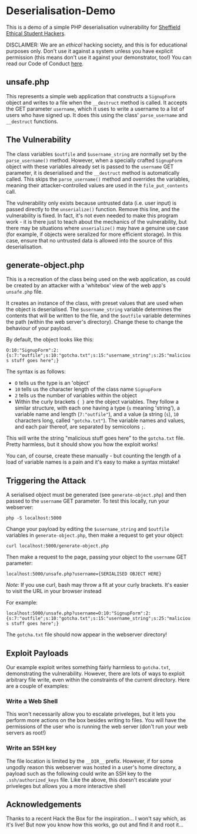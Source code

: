 # Deserialisation-Demo

This is a demo of a simple PHP deserialisation vulnerability for [Sheffield Ethical Student Hackers](https://shefesh.com).

DISCLAIMER: We are an *ethical* hacking society, and this is for educational purposes only. Don't use it against a system unless you have explicit permission (this means don't use it against your demonstrator, too!) You can read our Code of Conduct [here](https://shefesh.com/downloads/SESH%20Code%20of%20Conduct.pdf).

## unsafe.php

This represents a simple web application that constructs a `SignupForm` object and writes to a file when the `__destruct` method is called. It accepts the GET parameter `username`, which it uses to write a username to a list of users who have signed up. It does this using the class' `parse_username` and `__destruct` functions.

## The Vulnerability

The class variables `$outfile` and `$username_string` are normally set by the `parse_username()` method. However, when a specially crafted `SignupForm` object with these variables already set is passed to the `username` GET parameter, it is deserialised and the `__destruct` method is automatically called. This skips the `parse_username()` method and overrides the variables, meaning their attacker-controlled values are used in the `file_put_contents` call.

The vulnerability only exists because untrusted data (i.e. user input) is passed directly to the `unserialize()` function. Remove this line, and the vulnerability is fixed. In fact, it's not even needed to make this program work - it is there just to teach about the mechanics of the vulnerability, but there may be situations where `unserialize()` may have a genuine use case (for example, if objects were seralized for more efficient storage). In this case, ensure that no untrusted data is allowed into the source of this deserialisation.

## generate-object.php

This is a recreation of the class being used on the web application, as could be created by an attacker with a 'whitebox' view of the web app's `unsafe.php` file.

It creates an instance of the class, with preset values that are used when the object is deserialised. The `$username_string` variable determines the contents that will be written to the file, and the `$outfile` variable determines the path (within the web server's directory). Change these to change the behaviour of your payload.

By default, the object looks like this:

`O:10:"SignupForm":2:{s:7:"outfile";s:10:"gotcha.txt";s:15:"username_string";s:25:"malicious stuff goes here";}`

The syntax is as follows:
- `O` tells us the type is an 'object'
- `10` tells us the character length of the class name `SignupForm`
- `2` tells us the number of variables within the object
- Within the curly brackets `{ }` are the object variables. They follow a similar structure, with each one having a type (`s` meaning 'string'), a variable name and length (`7:"outfile"`), and a value (a string (`s`), `10` characters long, called `"gotcha.txt"`). The variable names and values, and each pair thereof, are separated by semicolons `;`.

This will write the string "malicious stuff goes here" to the `gotcha.txt` file. Pretty harmless, but it should show you how the exploit works!

You can, of course, create these manually - but counting the length of a load of variable names is a pain and it's easy to make a syntax mistake!

## Triggering the Attack

A serialised object must be generated (see `generate-object.php`) and then passed to the `username` GET parameter. To test this locally, run your webserver:

`php -S localhost:5000`

Change your payload by editing the `$username_string` and `$outfile` variables in `generate-object.php`, then make a request to get your object:

`curl localhost:5000/generate-object.php`

Then make a request to the page, passing your object to the `username` GET parameter:

`localhost:5000/unsafe.php?username={SERIALISED OBJECT HERE}`

*Note:* If you use curl, bash may throw a fit at your curly brackets. It's easier to visit the URL in your browser instead

For example:

`localhost:5000/unsafe.php?username=O:10:"SignupForm":2:{s:7:"outfile";s:10:"gotcha.txt";s:15:"username_string";s:25:"malicious stuff goes here";}`

The `gotcha.txt` file should now appear in the webserver directory!

## Exploit Payloads

Our example exploit writes something fairly harmless to `gotcha.txt`, demonstrating the vulnerability. However, there are lots of ways to exploit arbitrary file write, even within the constraints of the current directory. Here are a couple of examples:

### Write a Web Shell

This won't necessarily allow you to escalate priveleges, but it lets you perform more actions on the box besides writing to files. You will have the permissions of the user who is running the web server (don't run your web servers as root!)

### Write an SSH key

The file location is limited by the `__DIR__` prefix. However, if for some ungodly reason this webserver was hosted in a user's home directory, a payload such as the following could write an SSH key to the `.ssh/authorized_keys` file. Like the above, this doesn't escalate your priveleges but allows you a more interactive shell

## Acknowledgements

Thanks to a recent Hack the Box for the inspiration... I won't say which, as it's live! But now you know how this works, go out and find it and root it...
